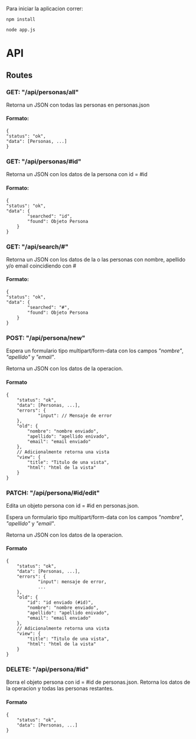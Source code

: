 Para iniciar la aplicacion correr:

```
npm install
```

```
node app.js
```

# API
## Routes
### GET: "/api/personas/all"
Retorna un JSON con todas las personas en personas.json

#### Formato:
```
{
"status": "ok",
"data": [Personas, ...]
}

```

### GET: "/api/personas/#id"
Retorna un JSON con los datos de la persona con id = #id
#### Formato:
```
{
"status": "ok",
"data": {
        "searched": "id",
        "found": Objeto Persona
    }
}
```

### GET: "/api/search/#"
Retorna un JSON con los datos de la o las personas con nombre, apellido y/o email coincidiendo con #
#### Formato:
```
{
"status": "ok",
"data": {
        "searched": "#",
        "found": Objeto Persona
    }
}
```

### POST: "/api/persona/new"
Espera un formulario tipo multipart/form-data con los campos *"nombre"*, *"apellido"* y *"email"*.

Retorna un JSON con los datos de la operacion.
#### Formato
```
{
	"status": "ok",
	"data": [Personas, ...],
	"errors": {
			"input": // Mensaje de error
	},
	"old": {
		"nombre": "nombre enviado",
		"apellido": "apellido enivado",
		"email": "email enviado"
	},
	// Adicionalmente retorna una vista
	"view": {
		"title": "Titulo de una vista",
		"html": "html de la vista"
	}
}
```
### PATCH: "/api/persona/#id/edit"

Edita un objeto persona con id = #id en personas.json.

Espera un formulario tipo multipart/form-data con los campos *"nombre"*, *"apellido"* y *"email"*.

Retorna un JSON con los datos de la operacion.
#### Formato
```
{
	"status": "ok",
	"data": [Personas, ...],
	"errors": {
			"input": mensaje de error,
			...
	},
	"old": {
        "id": "id enviado (#id)",
		"nombre": "nombre enviado",
		"apellido": "apellido enivado",
		"email": "email enviado"
	},
	// Adicionalmente retorna una vista
	"view": {
		"title": "Titulo de una vista",
		"html": "html de la vista"
	}
}
```
### DELETE: "/api/persona/#id"

Borra el objeto persona con id = #id de personas.json.
Retorna los datos de la operacion y todas las personas restantes.

#### Formato
```
{
	"status": "ok",
	"data": [Personas, ...]
}
```


